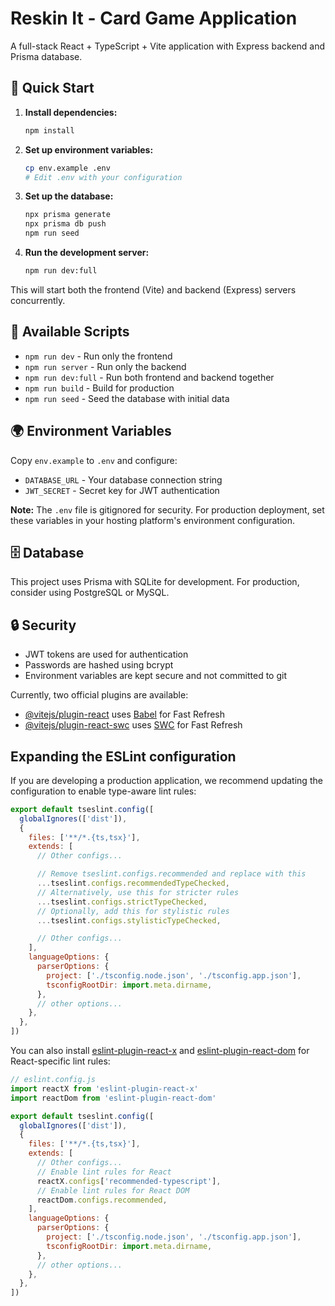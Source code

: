 # Reskin It - Card Game Application

A full-stack React + TypeScript + Vite application with Express backend and Prisma database.

## 🚀 Quick Start

1. **Install dependencies:**
   ```bash
   npm install
   ```

2. **Set up environment variables:**
   ```bash
   cp env.example .env
   # Edit .env with your configuration
   ```

3. **Set up the database:**
   ```bash
   npx prisma generate
   npx prisma db push
   npm run seed
   ```

4. **Run the development server:**
   ```bash
   npm run dev:full
   ```

This will start both the frontend (Vite) and backend (Express) servers concurrently.

## 🔧 Available Scripts

- `npm run dev` - Run only the frontend
- `npm run server` - Run only the backend  
- `npm run dev:full` - Run both frontend and backend together
- `npm run build` - Build for production
- `npm run seed` - Seed the database with initial data

## 🌍 Environment Variables

Copy `env.example` to `.env` and configure:

- `DATABASE_URL` - Your database connection string
- `JWT_SECRET` - Secret key for JWT authentication

**Note:** The `.env` file is gitignored for security. For production deployment, set these variables in your hosting platform's environment configuration.

## 🗄️ Database

This project uses Prisma with SQLite for development. For production, consider using PostgreSQL or MySQL.

## 🔒 Security

- JWT tokens are used for authentication
- Passwords are hashed using bcrypt
- Environment variables are kept secure and not committed to git

Currently, two official plugins are available:

- [@vitejs/plugin-react](https://github.com/vitejs/vite-plugin-react/blob/main/packages/plugin-react) uses [Babel](https://babeljs.io/) for Fast Refresh
- [@vitejs/plugin-react-swc](https://github.com/vitejs/vite-plugin-react/blob/main/packages/plugin-react-swc) uses [SWC](https://swc.rs/) for Fast Refresh

## Expanding the ESLint configuration

If you are developing a production application, we recommend updating the configuration to enable type-aware lint rules:

```js
export default tseslint.config([
  globalIgnores(['dist']),
  {
    files: ['**/*.{ts,tsx}'],
    extends: [
      // Other configs...

      // Remove tseslint.configs.recommended and replace with this
      ...tseslint.configs.recommendedTypeChecked,
      // Alternatively, use this for stricter rules
      ...tseslint.configs.strictTypeChecked,
      // Optionally, add this for stylistic rules
      ...tseslint.configs.stylisticTypeChecked,

      // Other configs...
    ],
    languageOptions: {
      parserOptions: {
        project: ['./tsconfig.node.json', './tsconfig.app.json'],
        tsconfigRootDir: import.meta.dirname,
      },
      // other options...
    },
  },
])
```

You can also install [eslint-plugin-react-x](https://github.com/Rel1cx/eslint-react/tree/main/packages/plugins/eslint-plugin-react-x) and [eslint-plugin-react-dom](https://github.com/Rel1cx/eslint-react/tree/main/packages/plugins/eslint-plugin-react-dom) for React-specific lint rules:

```js
// eslint.config.js
import reactX from 'eslint-plugin-react-x'
import reactDom from 'eslint-plugin-react-dom'

export default tseslint.config([
  globalIgnores(['dist']),
  {
    files: ['**/*.{ts,tsx}'],
    extends: [
      // Other configs...
      // Enable lint rules for React
      reactX.configs['recommended-typescript'],
      // Enable lint rules for React DOM
      reactDom.configs.recommended,
    ],
    languageOptions: {
      parserOptions: {
        project: ['./tsconfig.node.json', './tsconfig.app.json'],
        tsconfigRootDir: import.meta.dirname,
      },
      // other options...
    },
  },
])
```

